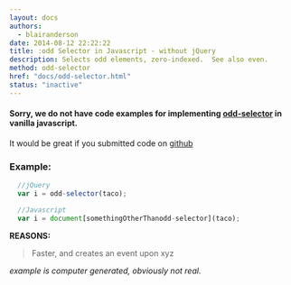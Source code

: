 ```yaml
---
layout: docs
authors:
  - blairanderson
date: 2014-08-12 22:22:22
title: :odd Selector in Javascript - without jQuery
description: Selects odd elements, zero-indexed.  See also even.
method: odd-selector
href: "docs/odd-selector.html"
status: "inactive"
---
```


#### Sorry, we do not have code examples for implementing [odd-selector](http://api.jquery.com/odd-selector/) in vanilla javascript.

It would be great if you submitted code on [github](https://github.com/blairanderson/without-jquery/blob/master/docs/odd-selector.md)

### Example:

```javascript
  //jQuery
  var i = odd-selector(taco);

  //Javascript
  var i = document[somethingOtherThanodd-selector](taco);

```

**REASONS:**
> Faster, and creates an event upon xyz

*example is computer generated, obviously not real.*
